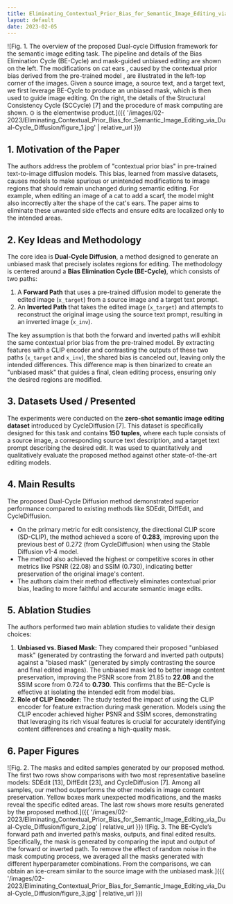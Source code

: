 ```yaml
---
title: Eliminating_Contextual_Prior_Bias_for_Semantic_Image_Editing_via_Dual-Cycle_Diffusion
layout: default
date: 2023-02-05
---
```

![Fig. 1. The overview of the proposed Dual-cycle Diffusion framework for the semantic image editing task. The pipeline and details of the Bias Elimination Cycle (BE-Cycle) and mask-guided unbiased editing are shown on the left. The modifications on cat ears , caused by the contextual prior bias derived from the pre-trained model , are illustrated in the left-top corner of the images. Given a source image, a source text, and a target text, we first leverage BE-Cycle to produce an unbiased mask, which is then used to guide image editing. On the right, the details of the Structural Consistency Cycle (SCCycle) [7] and the procedure of mask computing are shown. ⊙ is the elementwise product.]({{ '/images/02-2023/Eliminating_Contextual_Prior_Bias_for_Semantic_Image_Editing_via_Dual-Cycle_Diffusion/figure_1.jpg' | relative_url }})
## 1. Motivation of the Paper
The authors address the problem of "contextual prior bias" in pre-trained text-to-image diffusion models. This bias, learned from massive datasets, causes models to make spurious or unintended modifications to image regions that should remain unchanged during semantic editing. For example, when editing an image of a cat to add a scarf, the model might also incorrectly alter the shape of the cat's ears. The paper aims to eliminate these unwanted side effects and ensure edits are localized only to the intended areas.

## 2. Key Ideas and Methodology
The core idea is **Dual-Cycle Diffusion**, a method designed to generate an unbiased mask that precisely isolates regions for editing. The methodology is centered around a **Bias Elimination Cycle (BE-Cycle)**, which consists of two paths:
1.  A **Forward Path** that uses a pre-trained diffusion model to generate the edited image (`x_target`) from a source image and a target text prompt.
2.  An **Inverted Path** that takes the edited image (`x_target`) and attempts to reconstruct the original image using the source text prompt, resulting in an inverted image (`x_inv`).

The key assumption is that both the forward and inverted paths will exhibit the same contextual prior bias from the pre-trained model. By extracting features with a CLIP encoder and contrasting the outputs of these two paths (`x_target` and `x_inv`), the shared bias is canceled out, leaving only the intended differences. This difference map is then binarized to create an "unbiased mask" that guides a final, clean editing process, ensuring only the desired regions are modified.

## 3. Datasets Used / Presented
The experiments were conducted on the **zero-shot semantic image editing dataset** introduced by CycleDiffusion [7]. This dataset is specifically designed for this task and contains **150 tuples**, where each tuple consists of a source image, a corresponding source text description, and a target text prompt describing the desired edit. It was used to quantitatively and qualitatively evaluate the proposed method against other state-of-the-art editing models.

## 4. Main Results
The proposed Dual-Cycle Diffusion method demonstrated superior performance compared to existing methods like SDEdit, DiffEdit, and CycleDiffusion.
- On the primary metric for edit consistency, the directional CLIP score (SD-CLIP), the method achieved a score of **0.283**, improving upon the previous best of 0.272 (from CycleDiffusion) when using the Stable Diffusion v1-4 model.
- The method also achieved the highest or competitive scores in other metrics like PSNR (22.08) and SSIM (0.730), indicating better preservation of the original image's content.
- The authors claim their method effectively eliminates contextual prior bias, leading to more faithful and accurate semantic image edits.

## 5. Ablation Studies
The authors performed two main ablation studies to validate their design choices:

1.  **Unbiased vs. Biased Mask:** They compared their proposed "unbiased mask" (generated by contrasting the forward and inverted path outputs) against a "biased mask" (generated by simply contrasting the source and final edited images). The unbiased mask led to better image content preservation, improving the PSNR score from 21.85 to **22.08** and the SSIM score from 0.724 to **0.730**. This confirms that the BE-Cycle is effective at isolating the intended edit from model bias.
2.  **Role of CLIP Encoder:** The study tested the impact of using the CLIP encoder for feature extraction during mask generation. Models using the CLIP encoder achieved higher PSNR and SSIM scores, demonstrating that leveraging its rich visual features is crucial for accurately identifying content differences and creating a high-quality mask.

## 6. Paper Figures
![Fig. 2. The masks and edited samples generated by our proposed method. The first two rows show comparisons with two most representative baseline models: SDEdit [13], DiffEdit [23], and CycleDiffusion [7]. Among all samples, our method outperforms the other models in image content preservation. Yellow boxes mark unexpected modifications, and the masks reveal the specific edited areas. The last row shows more results generated by the proposed method.]({{ '/images/02-2023/Eliminating_Contextual_Prior_Bias_for_Semantic_Image_Editing_via_Dual-Cycle_Diffusion/figure_2.jpg' | relative_url }})
![Fig. 3. The BE-Cycle’s forward path and inverted path’s masks, outputs, and final edited results. Specifically, the mask is generated by comparing the input and output of the forward or inverted path. To remove the effect of random noise in the mask computing process, we averaged all the masks generated with different hyperparameter combinations. From the comparisons, we can obtain an ice-cream similar to the source image with the unbiased mask.]({{ '/images/02-2023/Eliminating_Contextual_Prior_Bias_for_Semantic_Image_Editing_via_Dual-Cycle_Diffusion/figure_3.jpg' | relative_url }})
